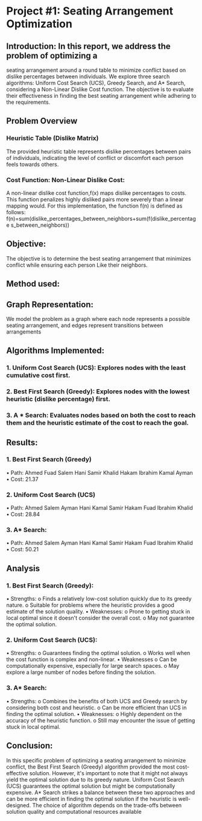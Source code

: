 # Project #1: Seating Arrangement Optimization
## Introduction: In this report, we address the problem of optimizing a
seating arrangement around a round table to minimize conflict
based on dislike percentages between individuals. We explore three
search algorithms: Uniform Cost Search (UCS), Greedy Search, and
A* Search, considering a Non-Linear Dislike Cost function. The
objective is to evaluate their effectiveness in finding the best seating
arrangement while adhering to the requirements.
## Problem Overview
### Heuristic Table (Dislike Matrix)
The provided heuristic table represents dislike percentages between pairs of
individuals, indicating the level of conflict or discomfort each person feels
towards others.
### Cost Function: Non-Linear Dislike Cost:
A non-linear dislike cost function,f(x) maps dislike percentages to costs.
This function penalizes highly disliked pairs more severely than a linear mapping
would. 
For this implementation, the function f(n) is defined as follows:
f(n)=sum(dislike_percentages_between_neighbors+sum(f(dislike_percentage
s_between_neighbors))

## Objective:
The objective is to determine the best seating arrangement that minimizes
conflict while ensuring each person Like their neighbors.
## Method used:
## Graph Representation:
We model the problem as a graph where each node represents a possible
seating arrangement, and edges represent transitions between arrangements
## Algorithms Implemented:
### 1. Uniform Cost Search (UCS): Explores nodes with the least cumulative cost first.
### 2. Best First Search (Greedy): Explores nodes with the lowest heuristic (dislike percentage) first.
### 3. A * Search: Evaluates nodes based on both the cost to reach them and the heuristic estimate of the cost to reach the goal.
## Results:
### 1. Best First Search (Greedy)
• Path: Ahmed Fuad Salem Hani Samir Khalid Hakam Ibrahim
Kamal Ayman
• Cost: 21.37
### 2. Uniform Cost Search (UCS)
• Path: Ahmed Salem Ayman Hani Kamal Samir Hakam Fuad Ibrahim
Khalid
• Cost: 28.84
### 3. A* Search:
• Path: Ahmed Salem Ayman Hani Kamal Samir Hakam Fuad
Ibrahim Khalid
• Cost: 50.21

## Analysis
### 1. Best First Search (Greedy):
• Strengths:
o Finds a relatively low-cost solution quickly due to its greedy
nature.
o Suitable for problems where the heuristic provides a good
estimate of the solution quality.
• Weaknesses:
o Prone to getting stuck in local optimal since it doesn't consider
the overall cost.
o May not guarantee the optimal solution.
### 2. Uniform Cost Search (UCS):
• Strengths:
o Guarantees finding the optimal solution.
o Works well when the cost function is complex and non-linear.
• Weaknesses
o Can be computationally expensive, especially for large search
spaces.
o May explore a large number of nodes before finding the solution.
### 3. A* Search:
• Strengths:
o Combines the benefits of both UCS and Greedy search by
considering both cost and heuristic.
o Can be more efficient than UCS in finding the optimal solution.
• Weaknesses:
o Highly dependent on the accuracy of the heuristic function.
o Still may encounter the issue of getting stuck in local optimal.
## Conclusion:
In this specific problem of optimizing a seating arrangement to minimize
conflict, the Best First Search (Greedy) algorithm provided the most cost-
effective solution. However, it's important to note that it might not always
yield the optimal solution due to its greedy nature. Uniform Cost Search (UCS)
guarantees the optimal solution but might be computationally expensive. A*
Search strikes a balance between these two approaches and can be more
efficient in finding the optimal solution if the heuristic is well-designed. The
choice of algorithm depends on the trade-offs between solution quality and
computational resources available
